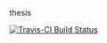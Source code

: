 thesis

[![Travis-CI Build Status](https://travis-ci.org/<USERNAME>/<REPO>.svg?branch=master)](https://travis-ci.org/ensley/thesis/pkg/gpcovr)

